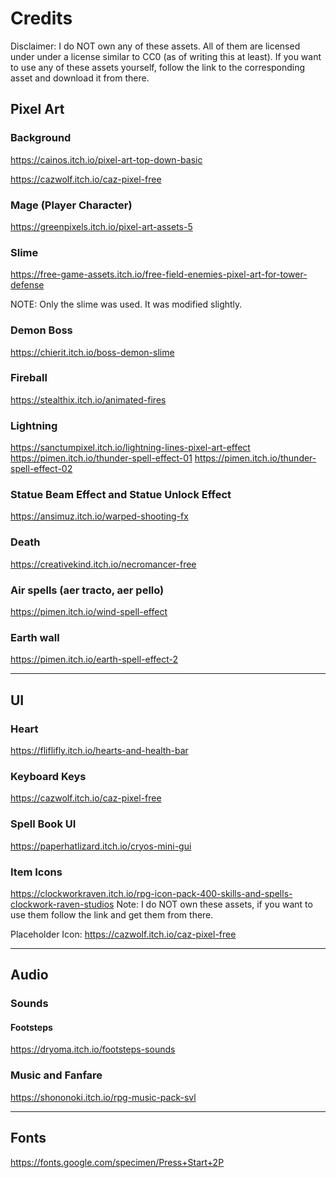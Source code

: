 # Credits

Disclaimer: I do NOT own any of these assets. All of them are licensed under under a license similar to CC0 (as of writing this at least). If you want to use any of these assets yourself, follow the link to the corresponding asset and download it from there.

## Pixel Art

### Background

https://cainos.itch.io/pixel-art-top-down-basic

https://cazwolf.itch.io/caz-pixel-free

### Mage (Player Character)

https://greenpixels.itch.io/pixel-art-assets-5

### Slime

https://free-game-assets.itch.io/free-field-enemies-pixel-art-for-tower-defense

NOTE: Only the slime was used. It was modified slightly.

### Demon Boss

https://chierit.itch.io/boss-demon-slime

### Fireball

https://stealthix.itch.io/animated-fires

### Lightning

https://sanctumpixel.itch.io/lightning-lines-pixel-art-effect
https://pimen.itch.io/thunder-spell-effect-01
https://pimen.itch.io/thunder-spell-effect-02

### Statue Beam Effect and Statue Unlock Effect

https://ansimuz.itch.io/warped-shooting-fx

### Death

https://creativekind.itch.io/necromancer-free

### Air spells (aer tracto, aer pello)

https://pimen.itch.io/wind-spell-effect

### Earth wall

https://pimen.itch.io/earth-spell-effect-2

---

## UI

### Heart

https://fliflifly.itch.io/hearts-and-health-bar

### Keyboard Keys

https://cazwolf.itch.io/caz-pixel-free

### Spell Book UI

https://paperhatlizard.itch.io/cryos-mini-gui

### Item Icons

https://clockworkraven.itch.io/rpg-icon-pack-400-skills-and-spells-clockwork-raven-studios
Note: I do NOT own these assets, if you want to use them follow the link and get them from there.

Placeholder Icon: https://cazwolf.itch.io/caz-pixel-free

---

## Audio

### Sounds

#### Footsteps

https://dryoma.itch.io/footsteps-sounds

### Music and Fanfare

https://shononoki.itch.io/rpg-music-pack-svl

---

## Fonts

https://fonts.google.com/specimen/Press+Start+2P
